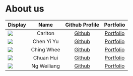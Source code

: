# About us

Display |  Name   |             Github Profile              | Portfolio 
--------|:-------:|:---------------------------------------:|:---------:
![](https://via.placeholder.com/100.png?text=Photo) | Carlton | [Github](https://github.com/Carlton369) | [Portfolio](docs/team/Carlton369.md)
![](https://via.placeholder.com/100.png?text=Photo) | Chen Yi Yu |  [Github](https://github.com/J030104)   | [Portfolio](docs/team/j030104.md)
![](https://via.placeholder.com/100.png?text=Photo) | Ching Whee | [Github](https://github.com/ChingWhee)  | [Portfolio](docs/team/chingwhee.md)
![](https://via.placeholder.com/100.png?text=Photo) | Chuan Hui | [Github](https://github.com/chuanhuiw)  | [Portfolio](docs/team/chuanhui.md)
![](https://via.placeholder.com/100.png?text=Photo) | Ng Weiliang |[Github](https://github.com/weiliangng)  | [Portfolio](docs/team/weiliangng.md)

